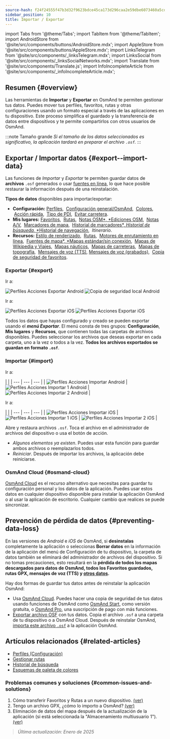 ```yaml
---
source-hash: f24f24555f47b3d32f9623bdce45ca173d296caa2e59dbe6073460a5cd95119d
sidebar_position: 10
title: Importar / Exportar
---
```

import Tabs from '@theme/Tabs';
import TabItem from '@theme/TabItem';
import AndroidStore from '@site/src/components/buttons/AndroidStore.mdx';
import AppleStore from '@site/src/components/buttons/AppleStore.mdx';
import LinksTelegram from '@site/src/components/_linksTelegram.mdx';
import LinksSocial from '@site/src/components/_linksSocialNetworks.mdx';
import Translate from '@site/src/components/Translate.js';
import InfoIncompleteArticle from '@site/src/components/_infoIncompleteArticle.mdx';


## Resumen {#overview}

Las herramientas de **Importar** y **Exportar** en OsmAnd te permiten gestionar tus datos. Puedes mover tus perfiles, favoritos, rutas y otras configuraciones usando un formato especial a través de las aplicaciones en tu dispositivo. Este proceso simplifica el guardado y la transferencia de datos entre dispositivos y te permite compartirlos con otros usuarios de OsmAnd.

:::note Tamaño grande
*Si el tamaño de los datos seleccionados es significativo, la aplicación tardará en preparar el archivo `.osf`.*
:::


## Exportar / Importar datos {#export--import-data}

Las funciones de *Importar* y *Exportar* te permiten guardar datos de **archivos** `.osf` generados o usar [fuentes en línea](../map/raster-maps.md), lo que hace posible restaurar la información después de una reinstalación.

**Tipos de datos** disponibles para importar/exportar:

- **Configuración:**
        [Perfiles](../personal/profiles.md#actions), &nbsp;[Configuración general/OsmAnd](../personal/global-settings.md), &nbsp;[Colores](../personal/color-palette-schemes.md), &nbsp;[Acción rápida](../widgets/quick-action.md), &nbsp;[Tipo de PDI](../map/point-layers-on-map.md#poi-types), &nbsp;[Evitar carretera](../map/map-context-menu.md#avoid-road).
- **Mis lugares:**
        [Favoritos](../personal/favorites.md#export--import), &nbsp;[Rutas](../personal/tracks/manage-tracks.md#import--export-track), &nbsp;[Notas OSM*, *Ediciones OSM](../plugins/osm-editing.md#create--modify-poi), &nbsp;[Notas A/V](../plugins/audio-video-notes.md), &nbsp;[Marcadores de mapa](../personal/markers.md), &nbsp;[Historial de marcadores*, *Historial de búsqueda*, *Historial de navegación](../personal/global-settings.md#history), &nbsp;*Itinerario*.
- **Recursos:**
        [Estilo de renderizado](../map/vector-maps.md#custom-map-style), &nbsp;[Rutas](../navigation/routing/osmand-routing.md), &nbsp;[Motores de enrutamiento en línea](../navigation/routing/online-routing.md), &nbsp;[Fuentes de mapa*, *Mapas estándar/sin conexión](../map/raster-maps.md), &nbsp;[Mapas de Wikipedia y Viajes](../plan-route/travel-guides.md), &nbsp;[Mapas náuticos](../plugins/nautical-charts.md), &nbsp;[Mapas de carreteras](../map/vector-maps.md#road-style), &nbsp;[Mapas de topografía](../plugins/topography.md), &nbsp;[Mensajes de voz (TTS)](../navigation/guidance/voice-navigation.md#tts-text-to-speech), [Mensajes de voz (grabados)](../navigation/guidance/voice-navigation.md#recorded-voice-prompts), &nbsp;[Copia de seguridad de favoritos](../personal/favorites.md#automatic-favorites-backup).


### Exportar {#export}

<Tabs groupId="operating-systems" queryString="current-os">

<TabItem value="android" label="Android">

Ir a: *<Translate android="true" ids="shared_string_menu,shared_string_settings,import_export,export_to_file"/>*

![Perfiles Acciones Exportar Android](@site/static/img/personal/profiles/profile_actions_export_1_andr.png) ![Copia de seguridad local Android](@site/static/img/personal/profiles/profile_actions_export_2_andr.png)

</TabItem>

<TabItem value="ios" label="iOS">

Ir a: *<Translate ios="true" ids="shared_string_menu,shared_string_settings,local_backup,backup_into_file"/>*

![Perfiles Acciones Exportar iOS](@site/static/img/personal/profiles/profile_actions_export_1_ios.png) ![Perfiles Acciones Exportar iOS](@site/static/img/personal/profiles/profile_actions_export_2_ios.png)

</TabItem>

</Tabs>

Todos los datos que hayas configurado y creado se pueden exportar usando el ***menú Exportar***. El menú consta de tres grupos: **Configuración**, **Mis lugares** y **Recursos**, que contienen todas las carpetas de archivos disponibles. Puedes seleccionar los archivos que deseas exportar en cada carpeta, uno a la vez o todos a la vez. **Todos los archivos exportados se guardan en formato `.osf`**.


### Importar {#import}

<Tabs groupId="operating-systems" queryString="current-os">

<TabItem value="android" label="Android">

Ir a: *<Translate android="true" ids="shared_string_menu,shared_string_settings,import_export,shared_string_import"/>*

| |
| --- | --- | --- |
| ![Perfiles Acciones Importar Android](@site/static/img/personal/profiles/profile_actions_import_android.png) | ![Perfiles Acciones Importar 1 Android](@site/static/img/personal/profiles/profile_actions_import_1_android.png) | ![Perfiles Acciones Importar 2 Android](@site/static/img/personal/profiles/profile_actions_import_2_android.png) |

</TabItem>

<TabItem value="ios" label="iOS">

Ir a: *<Translate ios="true" ids="shared_string_menu,shared_string_settings,local_backup,restore_from_file"/>*

| |
| --- | --- | --- |
| ![Perfiles Acciones Importar iOS](@site/static/img/personal/profiles/profile_actions_import_ios.png) | ![Perfiles Acciones Importar 1 iOS](@site/static/img/personal/profiles/profile_actions_import_1_ios.png) | ![Perfiles Acciones Importar 2 iOS](@site/static/img/personal/profiles/profile_actions_import_2_ios.png) |

</TabItem>

</Tabs>

Abre y restaura archivos `.osf`. Toca el archivo en el administrador de archivos del dispositivo o usa el botón de acción.

- *Algunos elementos ya existen*. Puedes usar esta función para guardar ambos archivos o reemplazarlos todos.
- *Reiniciar*. Después de importar los archivos, la aplicación debe reiniciarse.


### OsmAnd Cloud {#osmand-cloud}

[OsmAnd Cloud](../personal/osmand-cloud.md) es el recurso alternativo que necesitas para guardar tu configuración personal y los datos de la aplicación. Puedes usar estos datos en cualquier dispositivo disponible para instalar la aplicación OsmAnd o al usar la aplicación de escritorio. Cualquier cambio que realices se puede sincronizar.


## Prevención de pérdida de datos {#preventing-data-loss}

En las versiones de *Android* e *iOS* de OsmAnd, si **desinstalas** completamente la aplicación o seleccionas **Borrar datos** en la información de la aplicación del menú de Configuración de tu dispositivo, la carpeta de datos también se eliminará del administrador de archivos del dispositivo. Si no tomas precauciones, esto resultará en la **pérdida de todos los mapas descargados para datos de OsmAnd, todos los Favoritos guardados, rutas GPX, mensajes de voz (TTS) y [otros datos](#export--import-data).**

Hay dos formas de guardar tus datos antes de reinstalar la aplicación OsmAnd:

- Usa [OsmAnd Cloud](#osmand-cloud). Puedes hacer una copia de seguridad de tus datos usando funciones de OsmAnd como [OsmAnd Start](../personal/osmand-cloud.md#osmand-start), como versión gratuita, o [OsmAnd Pro](../purchases/index.md), una suscripción de pago con más funciones.
- [Exportar archivo OSF](#export) con tus datos. Copia el archivo `.osf` a una carpeta de tu dispositivo o a OsmAnd Cloud. Después de reinstalar OsmAnd, [importa este archivo `.osf`](#import) a la aplicación OsmAnd.


## Artículos relacionados {#related-articles}

- [Perfiles (Configuración)](./profiles.md)
- [Gestionar rutas](../personal/tracks/manage-tracks.md#import--export-track)
- [Historial de búsqueda](../search/search-history.md#export-and-share)
- [Esquemas de paleta de colores](../personal/color-palette-schemes.md)

### Problemas comunes y soluciones {#common-issues-and-solutions}

1. Cómo transferir Favoritos y Rutas a un nuevo dispositivo. [(ver)](../troubleshooting/setup.md#how-to-transfer-favorites-and-tracks-to-a-new-device)
2. Tengo un archivo GPX, ¿cómo lo importo a OsmAnd? [(ver)](../troubleshooting/setup.md#i-have-a-gpx-file-how-do-i-import-it-into-osmand)
3. Eliminación de datos del mapa después de la actualización de la aplicación (si está seleccionada la "Almacenamiento multiusuario 1"). [(ver)](../troubleshooting/maps-data#deleting-map-data-after-the-app-update-if-multiuser-storage-1-is-selected)

> *Última actualización: Enero de 2025*